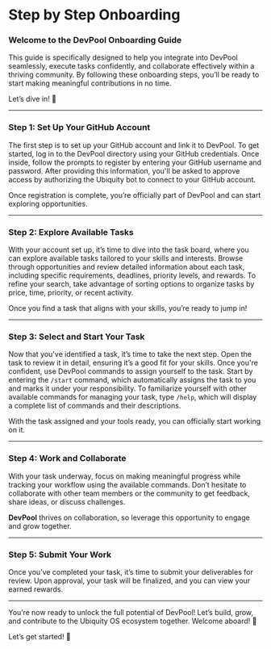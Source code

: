 # Step by Step Onboarding

### Welcome to the **DevPool Onboarding Guide**

This guide is specifically designed to help you integrate into DevPool seamlessly, execute tasks confidently, and collaborate effectively within a thriving community. By following these onboarding steps, you’ll be ready to start making meaningful contributions in no time.&#x20;

Let’s dive in! 🚀

***

### **Step 1: Set Up Your GitHub Account**

The first step is to set up your GitHub account and link it to DevPool. To get started, log in to the DevPool directory using your GitHub credentials. Once inside, follow the prompts to register by entering your GitHub username and password. After providing this information, you'll be asked to approve access by authorizing the Ubiquity bot to connect to your GitHub account.&#x20;

Once registration is complete, you’re officially part of DevPool and can start exploring opportunities.

***

### **Step 2: Explore Available Tasks**

With your account set up, it’s time to dive into the task board, where you can explore available tasks tailored to your skills and interests. Browse through opportunities and review detailed information about each task, including specific requirements, deadlines, priority levels, and rewards. To refine your search, take advantage of sorting options to organize tasks by price, time, priority, or recent activity.

Once you find a task that aligns with your skills, you’re ready to jump in!

***

### **Step 3: Select and Start Your Task**

Now that you've identified a task, it’s time to take the next step. Open the task to review it in detail, ensuring it’s a good fit for your skills. Once you're confident, use DevPool commands to assign yourself to the task. Start by entering the `/start` command, which automatically assigns the task to you and marks it under your responsibility. To familiarize yourself with other available commands for managing your task, type `/help`, which will display a complete list of commands and their descriptions.&#x20;

With the task assigned and your tools ready, you can officially start working on it.

***

### **Step 4: Work and Collaborate**

With your task underway, focus on making meaningful progress while tracking your workflow using the available commands. Don’t hesitate to collaborate with other team members or the community to get feedback, share ideas, or discuss challenges.&#x20;

**DevPool** thrives on collaboration, so leverage this opportunity to engage and grow together.

***

### **Step 5: Submit Your Work**

Once you’ve completed your task, it’s time to submit your deliverables for review. Upon approval, your task will be finalized, and you can view your earned rewards.

***

You’re now ready to unlock the full potential of DevPool!  Let’s build, grow, and contribute to the Ubiquity OS ecosystem together. Welcome aboard! 🚀

Let’s get started! 🚀

